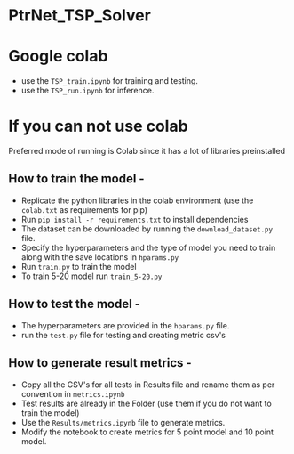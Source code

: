 # PtrNet_TSP_Solver

# Google colab

* use the `TSP_train.ipynb` for training and testing.
* use the `TSP_run.ipynb` for inference.


# If you can not use colab
Preferred mode of running is Colab since it has a lot of libraries preinstalled
## How to train the model -
* Replicate the python libraries in the colab environment (use the `colab.txt` as requirements for pip)
* Run `pip install -r requirements.txt` to install  dependencies
* The dataset can be downloaded by running the `download_dataset.py` file.
* Specify the hyperparameters and the type of model you need to train along with the save locations in `hparams.py`
* Run `train.py` to train the model
* To train 5-20 model run `train_5-20.py`

## How to test the model - 
* The hyperparameters are provided in the `hparams.py` file.
* run the `test.py` file for testing and creating metric csv's

## How to generate result metrics - 
* Copy all the CSV's for all tests in Results file and rename them as per convention in `metrics.ipynb`
* Test results are already in the Folder (use them if you do not want to train the model)
* Use the `Results/metrics.ipynb` file to generate metrics.
* Modify the notebook to create metrics for 5 point model and 10 point model.
